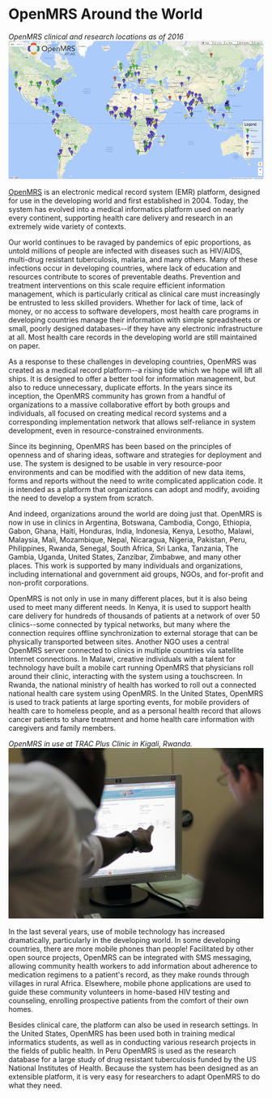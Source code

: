 # OpenMRS Around the World

_OpenMRS clinical and research locations as of 2016_
![](/assets/openmrs_atlas_2016.png) 

[OpenMRS](https://openmrs.org) is an electronic medical record system \(EMR\) platform, designed for use in the developing world and first established in 2004. Today, the system has evolved into a medical informatics platform used on nearly every continent, supporting health care delivery and research in an extremely wide variety of contexts.

Our world continues to be ravaged by pandemics of epic proportions, as untold millions of people are infected with diseases such as HIV/AIDS, multi-drug resistant tuberculosis, malaria, and many others. Many of these infections occur in developing countries, where lack of education and resources contribute to scores of preventable deaths. Prevention and treatment interventions on this scale require efficient information management, which is particularly critical as clinical care must increasingly be entrusted to less skilled providers. Whether for lack of time, lack of money, or no access to software developers, most health care programs in developing countries manage their information with simple spreadsheets or small, poorly designed databases--if they have any electronic infrastructure at all. Most health care records in the developing world are still maintained on paper.

As a response to these challenges in developing countries, OpenMRS was created as a medical record platform--a rising tide which we hope will lift all ships. It is designed to offer a better tool for information management, but also to reduce unnecessary, duplicate efforts. In the years since its inception, the OpenMRS community has grown from a handful of organizations to a massive collaborative effort by both groups and individuals, all focused on creating medical record systems and a corresponding implementation network that allows self-reliance in system development, even in resource-constrained environments.

Since its beginning, OpenMRS has been based on the principles of openness and of sharing ideas, software and strategies for deployment and use. The system is designed to be usable in very resource-poor environments and can be modified with the addition of new data items, forms and reports without the need to write complicated application code. It is intended as a platform that organizations can adopt and modify, avoiding the need to develop a system from scratch.

And indeed, organizations around the world are doing just that. OpenMRS is now in use in clinics in Argentina, Botswana, Cambodia, Congo, Ethiopia, Gabon, Ghana, Haiti, Honduras, India, Indonesia, Kenya, Lesotho, Malawi, Malaysia, Mali, Mozambique, Nepal, Nicaragua, Nigeria, Pakistan, Peru, Philippines, Rwanda, Senegal, South Africa, Sri Lanka, Tanzania, The Gambia, Uganda, United States, Zanzibar, Zimbabwe, and many other places. This work is supported by many individuals and organizations, including international and government aid groups, NGOs, and for-profit and non-profit corporations.

OpenMRS is not only in use in many different places, but it is also being used to meet many different needs. In Kenya, it is used to support health care delivery for hundreds of thousands of patients at a network of over 50 clinics--some connected by typical networks, but many where the connection requires offline synchronization to external storage that can be physically transported between sites. Another NGO uses a central OpenMRS server connected to clinics in multiple countries via satellite Internet connections. In Malawi, creative individuals with a talent for technology have built a mobile cart running OpenMRS that physicians roll around their clinic, interacting with the system using a touchscreen. In Rwanda, the national ministry of health has worked to roll out a connected national health care system using OpenMRS. In the United States, OpenMRS is used to track patients at large sporting events, for mobile providers of health care to homeless people, and as a personal health record that allows cancer patients to share treatment and home health care information with caregivers and family members.

_OpenMRS in use at TRAC Plus Clinic in Kigali, Rwanda._
![](/assets/openmrs-2011.png)

In the last several years, use of mobile technology has increased dramatically, particularly in the developing world. In some developing countries, there are more mobile phones than people! Facilitated by other open source projects, OpenMRS can be integrated with SMS messaging, allowing community health workers to add information about adherence to medication regimens to a patient's record, as they make rounds through villages in rural Africa. Elsewhere, mobile phone applications are used to guide these community volunteers in home-based HIV testing and counseling, enrolling prospective patients from the comfort of their own homes.

Besides clinical care, the platform can also be used in research settings. In the United States, OpenMRS has been used both in training medical informatics students, as well as in conducting various research projects in the fields of public health. In Peru OpenMRS is used as the research database for a large study of drug resistant tuberculosis funded by the US National Institutes of Health. Because the system has been designed as an extensible platform, it is very easy for researchers to adapt OpenMRS to do what they need.

